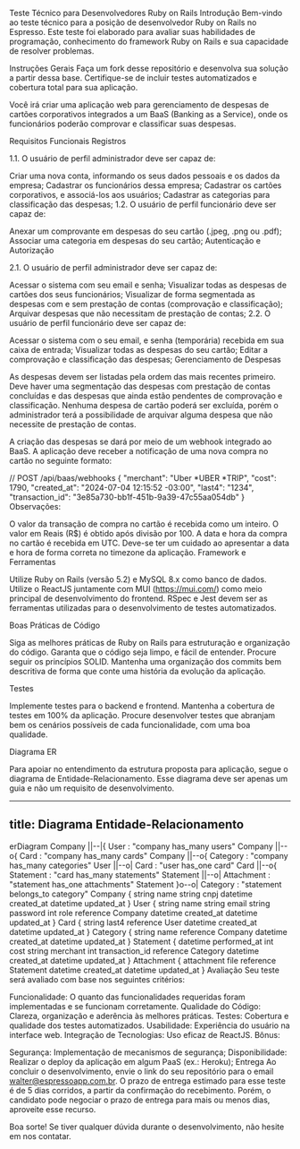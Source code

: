Teste Técnico para Desenvolvedores Ruby on Rails
Introdução
Bem-vindo ao teste técnico para a posição de desenvolvedor Ruby on Rails no Espresso. Este teste foi elaborado para avaliar suas habilidades de programação, conhecimento do framework Ruby on Rails e sua capacidade de resolver problemas.

Instruções Gerais
Faça um fork desse repositório e desenvolva sua solução a partir dessa base. Certifique-se de incluir testes automatizados e cobertura total para sua aplicação.

Você irá criar uma aplicação web para gerenciamento de despesas de cartões corporativos integrados a um BaaS (Banking as a Service), onde os funcionários poderão comprovar e classificar suas despesas.

Requisitos Funcionais
Registros

1.1. O usuário de perfil administrador deve ser capaz de:

Criar uma nova conta, informando os seus dados pessoais e os dados da empresa;
Cadastrar os funcionários dessa empresa;
Cadastrar os cartões corporativos, e associá-los aos usuários;
Cadastrar as categorias para classificação das despesas;
1.2. O usuário de perfil funcionário deve ser capaz de:

Anexar um comprovante em despesas do seu cartão (.jpeg, .png ou .pdf);
Associar uma categoria em despesas do seu cartão;
Autenticação e Autorização

2.1. O usuário de perfil administrador deve ser capaz de:

Acessar o sistema com seu email e senha;
Visualizar todas as despesas de cartões dos seus funcionários;
Visualizar de forma segmentada as despesas com e sem prestação de contas (comprovação e classificação);
Arquivar despesas que não necessitam de prestação de contas;
2.2. O usuário de perfil funcionário deve ser capaz de:

Acessar o sistema com o seu email, e senha (temporária) recebida em sua caixa de entrada;
Visualizar todas as despesas do seu cartão;
Editar a comprovação e classificação das despesas;
Gerenciamento de Despesas

As despesas devem ser listadas pela ordem das mais recentes primeiro. Deve haver uma segmentação das despesas com prestação de contas concluídas e das despesas que ainda estão pendentes de comprovação e classificação. Nenhuma despesa de cartão poderá ser excluída, porém o administrador terá a possibilidade de arquivar alguma despesa que não necessite de prestação de contas.

A criação das despesas se dará por meio de um webhook integrado ao BaaS. A aplicação deve receber a notificação de uma nova compra no cartão no seguinte formato:

// POST /api/baas/webhooks
{
"merchant": "Uber *UBER *TRIP",
"cost": 1790,
"created_at": "2024-07-04 12:15:52 -03:00",
"last4": "1234",
"transaction_id": "3e85a730-bb1f-451b-9a39-47c55aa054db"
}
Observações:

O valor da transação de compra no cartão é recebida como um inteiro. O valor em Reais (R$) é obtido após divisão por 100.
A data e hora da compra no cartão é recebida em UTC. Deve-se ter um cuidado ao apresentar a data e hora de forma correta no timezone da aplicação.
Framework e Ferramentas

Utilize Ruby on Rails (versão 5.2) e MySQL 8.x como banco de dados. Utilize o ReactJS juntamente com MUI (https://mui.com/) como meio principal de desenvolvimento do frontend. RSpec e Jest devem ser as ferramentas utilizadas para o desenvolvimento de testes automatizados.

Boas Práticas de Código

Siga as melhores práticas de Ruby on Rails para estruturação e organização do código. Garanta que o código seja limpo, e fácil de entender. Procure seguir os princípios SOLID. Mantenha uma organização dos commits bem descritiva de forma que conte uma história da evolução da aplicação.

Testes

Implemente testes para o backend e frontend. Mantenha a cobertura de testes em 100% da aplicação. Procure desenvolver testes que abranjam bem os cenários possíveis de cada funcionalidade, com uma boa qualidade.

Diagrama ER

Para apoiar no entendimento da estrutura proposta para aplicação, segue o diagrama de Entidade-Relacionamento. Esse diagrama deve ser apenas um guia e não um requisito de desenvolvimento.

---
title: Diagrama Entidade-Relacionamento
---
erDiagram
Company ||--|{ User : "company has_many users"
Company ||--o{ Card : "company has_many cards"
Company ||--o{ Category : "company has_many categories"
User ||--o| Card : "user has_one card"
Card ||--o{ Statement : "card has_many statements"
Statement ||--o| Attachment : "statement has_one attachments"
Statement }o--o| Category : "statement belongs_to category"
Company {
string name
string cnpj
datetime created_at
datetime updated_at
}
User {
string name
string email
string password
int role
reference Company
datetime created_at
datetime updated_at
}
Card {
string last4
reference User
datetime created_at
datetime updated_at
}
Category {
string name
reference Company
datetime created_at
datetime updated_at
}
Statement {
datetime performed_at
int cost
string merchant
int transaction_id
reference Category
datetime created_at
datetime updated_at
}
Attachment {
attachment file
reference Statement
datetime created_at
datetime updated_at
}
Avaliação
Seu teste será avaliado com base nos seguintes critérios:

Funcionalidade: O quanto das funcionalidades requeridas foram implementadas e se funcionam corretamente.
Qualidade do Código: Clareza, organização e aderência às melhores práticas.
Testes: Cobertura e qualidade dos testes automatizados.
Usabilidade: Experiência do usuário na interface web.
Integração de Tecnologias: Uso eficaz de ReactJS.
Bônus:

Segurança: Implementação de mecanismos de segurança;
Disponibilidade: Realizar o deploy da aplicação em algum PaaS (ex.: Heroku);
Entrega
Ao concluir o desenvolvimento, envie o link do seu repositório para o email walter@espressoapp.com.br. O prazo de entrega estimado para esse teste é de 5 dias corridos, a partir da confirmação do recebimento. Porém, o candidato pode negociar o prazo de entrega para mais ou menos dias, aproveite esse recurso.

Boa sorte! Se tiver qualquer dúvida durante o desenvolvimento, não hesite em nos contatar.
